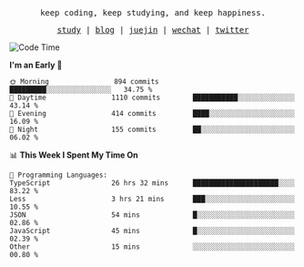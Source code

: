 <p align="center">
  <samp>
    <span>keep coding, keep studying, and keep happiness.</span>
  </samp>
</p>

<p align="center">
  <samp>
    <a href="https://github.com/ouduidui/fe-study">study</a> |
    <a href="https://deweyou.me">blog</a>  |
    <a href="https://juejin.cn/user/4309700183594366">juejin</a> |
    <a href="https://user-images.githubusercontent.com/54696834/165071004-6509e3f2-90c3-448c-9d92-3da42b0c2021.jpeg">wechat</a> |
    <a href="https://twitter.com/ouduidui">twitter</a>
  </samp>
</p>

<!--START_SECTION:waka-->
![Code Time](http://img.shields.io/badge/Code%20Time-2%2C801%20hrs%2059%20mins-blue)

**I'm an Early 🐤** 

```text
🌞 Morning                894 commits         █████████░░░░░░░░░░░░░░░░   34.75 % 
🌆 Daytime                1110 commits        ███████████░░░░░░░░░░░░░░   43.14 % 
🌃 Evening                414 commits         ████░░░░░░░░░░░░░░░░░░░░░   16.09 % 
🌙 Night                  155 commits         ██░░░░░░░░░░░░░░░░░░░░░░░   06.02 % 
```


📊 **This Week I Spent My Time On** 

```text
💬 Programming Languages: 
TypeScript               26 hrs 32 mins      █████████████████████░░░░   83.22 % 
Less                     3 hrs 21 mins       ███░░░░░░░░░░░░░░░░░░░░░░   10.55 % 
JSON                     54 mins             █░░░░░░░░░░░░░░░░░░░░░░░░   02.86 % 
JavaScript               45 mins             █░░░░░░░░░░░░░░░░░░░░░░░░   02.39 % 
Other                    15 mins             ░░░░░░░░░░░░░░░░░░░░░░░░░   00.80 % 
```


<!--END_SECTION:waka-->
